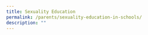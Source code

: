 ```yaml
---
title: Sexuality Education
permalink: /parents/sexuality-education-in-schools/
description: ""
---
```


